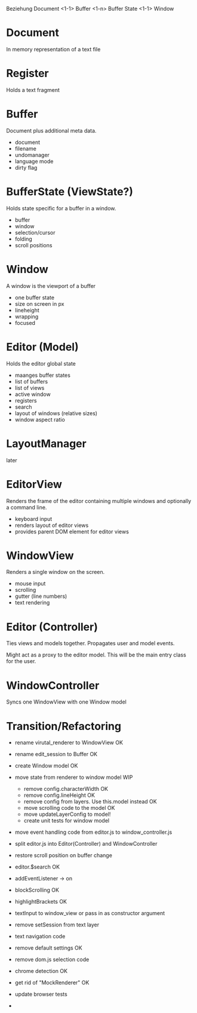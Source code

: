 Beziehung Document <1-1> Buffer <1-n> Buffer State <1-1> Window

Document
========

In memory representation of a text file

Register
========

Holds a text fragment

Buffer
======

Document plus additional meta data.

* document
* filename
* undomanager
* language mode
* dirty flag

BufferState (ViewState?)
===========

Holds state specific for a buffer in a window.

* buffer
* window
* selection/cursor
* folding
* scroll positions

Window
======

A window is the viewport of a buffer

* one buffer state
* size on screen in px
* lineheight
* wrapping
* focused

Editor (Model)
==============

Holds the editor global state

* maanges buffer states
* list of buffers
* list of views
* active window
* registers
* search
* layout of windows (relative sizes)
* window aspect ratio

LayoutManager
=============

later

EditorView
==========

Renders the frame of the editor containing multiple windows and optionally a
command line.

* keyboard input
* renders layout of editor views
* provides parent DOM element for editor views

WindowView
==========

Renders a single window on the screen.

* mouse input
* scrolling
* gutter (line numbers)
* text rendering

Editor (Controller)
===================

Ties views and models together. Propagates user and model events.

Might act as a proxy to the editor model. This will be the main entry class for the user.

WindowController
================

Syncs one WindowView with one Window model


Transition/Refactoring
======================

* rename virutal_renderer to WindowView OK
* rename edit_session to Buffer OK
* create Window model OK
* move state from renderer to window model WIP
    - remove config.characterWidth OK
    - remove config.lineHeight OK
    - remove config from layers. Use this.model instead OK
    - move scrolling code to the model OK
    - move updateLayerConfig to model!
    - create unit tests for window model
* move event handling code from editor.js to window_controller.js
* split editor.js into Editor(Controller) and WindowController

* restore scroll position on buffer change
* editor.$search OK

* addEventListener -> on
* blockScrolling OK
* highlightBrackets OK
* textInput to window_view or pass in as constructor argument
* remove setSession from text layer
* text navigation code

* remove default settings OK
* remove dom.js selection code
* chrome detection OK

* get rid of "MockRenderer" OK
* update browser tests
* 
